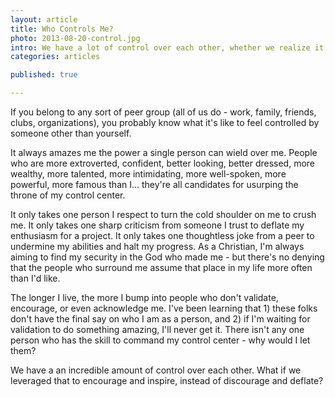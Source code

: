 ```yaml
---
layout: article
title: Who Controls Me?
photo: 2013-08-20-control.jpg
intro: We have a lot of control over each other, whether we realize it or not. We have the power at our disposal to crush or encourage, vilify or embolden. Which are we choosing?
categories: articles

published: true

---
```


If you belong to any sort of peer group (all of us do - work, family, friends, clubs, organizations), you probably know what it's like to feel controlled by someone other than yourself.

It always amazes me the power a single person can wield over me. People who are more extroverted, confident, better looking, better dressed, more wealthy, more talented, more intimidating, more well-spoken, more powerful, more famous than I… they're all candidates for usurping the throne of my control center.

It only takes one person I respect to turn the cold shoulder on me to crush me. It only takes one sharp criticism from someone I trust to deflate my enthusiasm for a project. It only takes one thoughtless joke from a peer to undermine my abilities and halt my progress. As a Christian, I'm always aiming to find my security in the God who made me - but there's no denying that the people who surround me assume that place in my life more often than I'd like.

The longer I live, the more I bump into people who don't validate, encourage, or even acknowledge me. I've been learning that 1) these folks don't have the final say on who I am as a person, and 2) if I'm waiting for validation to do something amazing, I'll never get it. There isn't any one person who has the skill to command my control center - why would I let them?

We have a an incredible amount of control over each other. What if we leveraged that to encourage and inspire, instead of discourage and deflate?